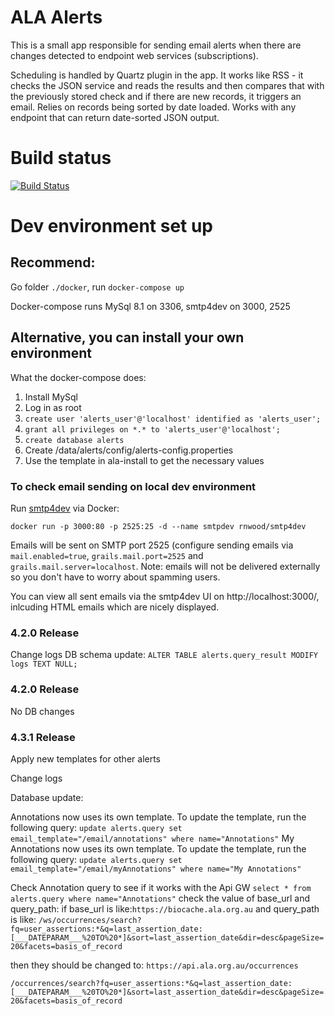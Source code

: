 # ALA Alerts

This is a small app responsible for sending email alerts when there are changes detected to endpoint web services (subscriptions).

Scheduling is handled by Quartz plugin in the app. It works like RSS - it checks the JSON service and reads the results and then compares that with the previously stored check and if there are new records, it triggers an email. Relies on records being sorted by date loaded. Works with any endpoint that can return date-sorted JSON output.

# Build status

[![Build Status](https://api.travis-ci.com/AtlasOfLivingAustralia/alerts.svg?branch=develop)](https://app.travis-ci.com/github/AtlasOfLivingAustralia/alerts)

# Dev environment set up 

## Recommend: 
Go folder ```./docker```, run ```docker-compose up```

Docker-compose runs MySql 8.1 on 3306, smtp4dev on 3000, 2525
  

## Alternative, you can install your own environment

What the docker-compose does:
1. Install MySql
1. Log in as root
1. ```create user 'alerts_user'@'localhost' identified as 'alerts_user';```
1. ```grant all privileges on *.* to 'alerts_user'@'localhost';```
1. ```create database alerts```
1. Create /data/alerts/config/alerts-config.properties
1. Use the template in ala-install to get the necessary values


### To check email sending on local dev environment
Run [smtp4dev](https://github.com/rnwood/smtp4dev) via Docker:

`docker run -p 3000:80 -p 2525:25 -d --name smtpdev rnwood/smtp4dev`

Emails will be sent on SMTP port 2525 (configure sending emails via `mail.enabled=true`, `grails.mail.port=2525` and `grails.mail.server=localhost`. Note: emails will not be delivered externally so you don't have to worry about spamming users.

You can view all sent emails via the smtp4dev UI on http://localhost:3000/, inlcuding HTML emails which are nicely displayed.


### 4.2.0 Release

Change logs
DB schema update:
``` ALTER TABLE alerts.query_result MODIFY logs TEXT NULL; ```

### 4.2.0 Release
No DB changes


### 4.3.1 Release
Apply new templates for other alerts

Change logs

Database update:

Annotations now uses its own template. To update the template, run the following query:
```update alerts.query set email_template="/email/annotations" where name="Annotations"```
My Annotations now uses its own template. To update the template, run the following query:
```update alerts.query set email_template="/email/myAnnotations" where name="My Annotations"```

Check Annotation query to see if it works with the Api GW
```select * from alerts.query where name="Annotations"```
check the value of base_url and query_path:
if base_url is like:```https://biocache.ala.org.au```
and query_path is like: ```/ws/occurrences/search?fq=user_assertions:*&q=last_assertion_date:[___DATEPARAM___%20TO%20*]&sort=last_assertion_date&dir=desc&pageSize=20&facets=basis_of_record```

then they should be changed to:
```https://api.ala.org.au/occurrences```

```/occurrences/search?fq=user_assertions:*&q=last_assertion_date:[___DATEPARAM___%20TO%20*]&sort=last_assertion_date&dir=desc&pageSize=20&facets=basis_of_record```
